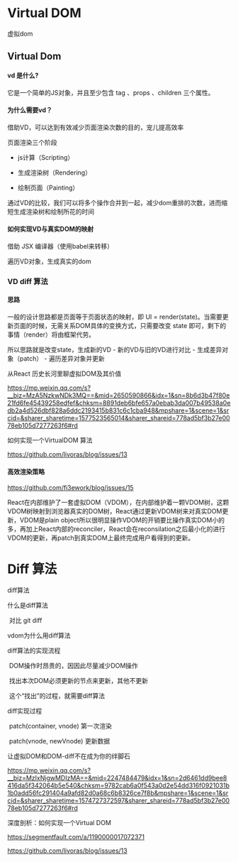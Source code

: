 # Virtual DOM
虚拟dom



## Virtual Dom 

#### vd 是什么?

它是一个简单的JS对象，并且至少包含 tag 、props 、children 三个属性。

#### 为什么需要vd？

借助VD，可以达到有效减少页面渲染次数的目的，宠儿提高效率

页面渲染三个阶段

- js计算（Scripting）

- 生成渲染树（Rendering）

- 绘制页面（Painting）

通过VD的比较，我们可以将多个操作合并到一起，减少dom重排的次数，进而缩短生成渲染树和绘制所花的时间

#### 如何实现VD与真实DOM的映射

借助 JSX 编译器（使用babel来转移）

遍历VD对象，生成真实的dom



### VD diff 算法

#### 思路

一般的设计思路都是页面等于页面状态的映射，即 UI = render(state)。当需要更新页面的时候，无需关系DOM具体的变换方式，只需要改变 state 即可，剩下的事情（render）将由框架代劳。

所以思路就是改变state，生成新的VD - 新的VD与旧的VD进行对比 - 生成差异对象（patch） - 遍历差异对象并更新



从React 历史长河里聊虚拟DOM及其价值

https://mp.weixin.qq.com/s?__biz=MzA5NzkwNDk3MQ==&mid=2650590866&idx=1&sn=8b6d3b47f80e21fd6fe45439258edfef&chksm=8891deb6bfe657a0ebab3da007b49538a0edb2a4d526dbf828a6ddc2193415b831c6c1cba948&mpshare=1&scene=1&srcid=&sharer_sharetime=1577523565014&sharer_shareid=778ad5bf3b27e0078eb105d7277263f6#rd



如何实现一个VirtualDOM 算法

https://github.com/livoras/blog/issues/13



#### 高效渲染策略

https://github.com/fi3ework/blog/issues/15

React在内部维护了一套虚拟DOM（VDOM），在内部维护着一颗VDOM树，这颗VDOM树映射到浏览器真实的DOM树，React通过更新VDOM树来对真实DOM更新，VDOM是plain object所以很明显操作VDOM的开销要比操作真实DOM小的多，再加上React内部的reconciler，React会在reconsilation之后最小化的进行VDOM的更新，再patch到真实DOM上最终完成用户看得到的更新。



# Diff 算法

diff算法

什么是diff算法

​	对比 git diff

vdom为什么用diff算法

diff算法的实现流程

​	DOM操作时昂贵的，因因此尽量减少DOM操作

​	找出本次DOM必须更新的节点来更新，其他不更新

​	这个“找出”的过程，就需要diff算法

diff实现过程

​	patch(container, vnode)	第一次渲染

​	patch(vnode, newVnode)	更新数据





让虚拟DOM和DOM-diff不在成为你的绊脚石

https://mp.weixin.qq.com/s?__biz=MzIxNjgwMDIzMA==&mid=2247484479&idx=1&sn=2d6461dd9bee8416da5f342064b5e540&chksm=9782cab6a0f543a0d2e54dd316f0921031b1b0add56fc291404a9afd82d0a68c6b8326ce7f8b&mpshare=1&scene=1&srcid=&sharer_sharetime=1574727372597&sharer_shareid=778ad5bf3b27e0078eb105d7277263f6#rd



深度剖析：如何实现一个Virtual DOM

https://segmentfault.com/a/1190000017072371

https://github.com/livoras/blog/issues/13